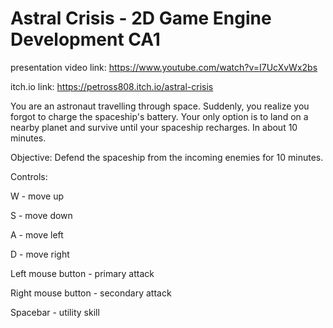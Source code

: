 # Astral Crisis - 2D Game Engine Development CA1
 
 presentation video link: https://www.youtube.com/watch?v=I7UcXvWx2bs
 
 itch.io link: https://petross808.itch.io/astral-crisis


You are an astronaut travelling through space. Suddenly, you realize you forgot to charge the spaceship's battery. Your only option is to land on a nearby planet and survive until your spaceship recharges. In about 10 minutes.

 Objective: Defend the spaceship from the incoming enemies for 10 minutes.
 
 Controls:
 
 W - move up
 
 S - move down
 
 A - move left
 
 D - move right
 
 Left mouse button - primary attack
 
 Right mouse button - secondary attack
 
 Spacebar - utility skill
 
 
